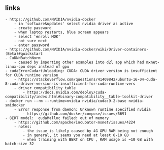 ## links
    - https://github.com/NVIDIA/nvidia-docker
        - in 'software&updates' select nvidia driver as active
        - create password
        - when laptop restarts, blue screen appears
        - select 'enroll MOK'
        - not sure next
        - enter password 
    - https://github.com/NVIDIA/nvidia-docker/wiki/Driver-containers-(Beta)#quickstart
    - CuDNNBatchNorm
        - caused by importing other examples into d2l app which had mxnet-linux-cpu deps instead of gpu
    - cudaErrorCudartUnloading: CUDA: CUDA driver version is insufficient for CUDA runtime version
        - https://stackoverflow.com/questions/41409842/ubuntu-16-04-cuda-8-cuda-driver-version-is-insufficient-for-cuda-runtime-vers
        - driver compatibility table
            - https://docs.nvidia.com/deploy/cuda-compatibility/index.html#binary-compatibility__table-toolkit-driver
    - docker run --rm --runtime=nvidia nvidia/cuda:9.2-base nvidia-smidocker
        - Error response from daemon: Unknown runtime specified nvidia
            - https://github.com/docker/compose/issues/6691
    - BERT model:  cudaMalloc failed: out of memory
        - https://github.com/apache/incubator-mxnet/issues/4224
        - notes:
            - the issue is likely caused by 4G GPU RAM being not enough
            - in general, it seems you need at least 8-10 GB
            - when training with BERT on CPU , RAM usage is ~10 GB with batch-size 32


